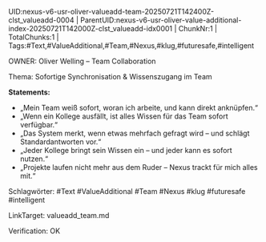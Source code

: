 UID:nexus-v6-usr-oliver-valueadd-team-20250721T142400Z-clst_valueadd-0004 | ParentUID:nexus-v6-usr-oliver-value-additional-index-20250721T142000Z-clst_valueadd-idx0001 | ChunkNr:1 | TotalChunks:1 | Tags:#Text,#ValueAdditional,#Team,#Nexus,#klug,#futuresafe,#intelligent

OWNER: Oliver Welling – Team Collaboration

Thema: Sofortige Synchronisation & Wissenszugang im Team

**Statements:**  
- „Mein Team weiß sofort, woran ich arbeite, und kann direkt anknüpfen.“  
- „Wenn ein Kollege ausfällt, ist alles Wissen für das Team sofort verfügbar.“  
- „Das System merkt, wenn etwas mehrfach gefragt wird – und schlägt Standardantworten vor.“  
- „Jeder Kollege bringt sein Wissen ein – und jeder kann es sofort nutzen.“  
- „Projekte laufen nicht mehr aus dem Ruder – Nexus trackt für mich alles mit.“

Schlagwörter: #Text #ValueAdditional #Team #Nexus #klug #futuresafe #intelligent

LinkTarget: valueadd_team.md  

Verification: OK
